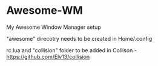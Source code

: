 # Awesome-WM
My Awesome Window Manager setup

"awesome" direcotry needs to be created in Home/.config

rc.lua and "collision" folder to be added in 
Collison - https://github.com/Elv13/collision
